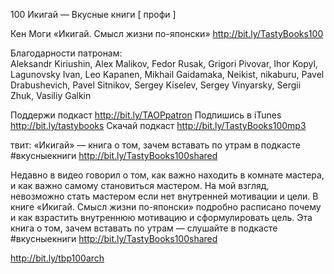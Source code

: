 100 Икигай — Вкусные книги [ профи ]

Кен Моги «Икигай. Смысл жизни по-японски» http://bit.ly/TastyBooks100

Благодарности патронам:    
Aleksandr Kiriushin, Alex Malikov, Fedor Rusak, Grigori Pivovar, Ihor Kopyl, Lagunovsky Ivan,  Leo Kapanen, Mikhail Gaidamaka,  Neikist,  nikaburu, Pavel Drabushevich,  Pavel Sitnikov, Sergey Kiselev,  Sergey Vinyarsky,  Sergii Zhuk, Vasiliy Galkin

Поддержи подкаст http://bit.ly/TAOPpatron
Подпишись в iTunes http://bit.ly/tastybooks
Скачай подкаст http://bit.ly/TastyBooks100mp3
    
твит:
«Икигай» — книга о том, зачем вставать по утрам в подкасте #вкусныекниги http://bit.ly/TastyBooks100shared

Недавно в видео говорил о том, как важно находить в комнате мастера, и как важно самому становиться мастером. 
На мой взгляд, невозможно стать мастером если нет внутренней мотивации и цели. В книге «Икигай. Смысл жизни по-японски»  подробно расписано почему и как взрастить внутреннюю мотивацию и сформулировать цель. Эта книга о том, зачем вставать по утрам — слушайте в подкасте #вкусныекниги http://bit.ly/TastyBooks100shared

http://bit.ly/tbp100arch

